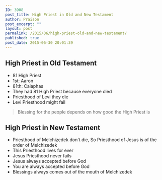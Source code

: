 ```yaml
---
ID: 3908
post_title: High Priest in Old and New Testament
author: Praison
post_excerpt: ""
layout: post
permalink: /2015/06/high-priest-old-and-new-testament/
published: true
post_date: 2015-06-30 20:01:39
---
```

<h2>High Priest in Old Testament</h2>
<ul>
	<li>81 High Priest</li>
	<li>1st: Aaron</li>
	<li>81th: Caiaphas</li>
	<li>They had 81 High Priest because everyone died</li>
	<li>Priesthood of Levi they die</li>
	<li>Levi Priesthood might fail</li>
</ul>
<blockquote>Blessing for the people depends on how good the High Priest is</blockquote>
<h2>High Priest in New Testament</h2>
<ul>
	<li>Priesthood of Melchizedek don't die, So Priesthood of Jesus is of the order of Melchizedek</li>
	<li>This Priesthood lives for ever</li>
	<li>Jesus Priesthood never fails</li>
	<li>Jesus always accepted before God</li>
	<li>You are always accepted before God</li>
	<li>Blessings always comes out of the mouth of Melchizedek</li>
</ul>